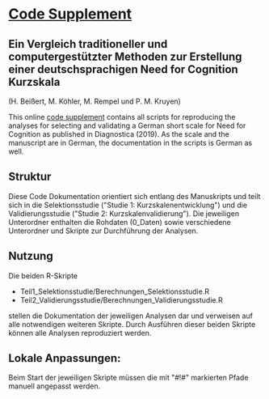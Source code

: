 # [Code Supplement](https://github.com/Meike-K/nfc-k)
## Ein Vergleich traditioneller und computergestützter Methoden zur Erstellung einer deutschsprachigen Need for Cognition Kurzskala
(H. Beißert, M. Köhler, M. Rempel und P. M. Kruyen)


This online [code supplement](https://github.com/Meike-K/nfc-k) contains all scripts for reproducing the analyses for selecting and validating a German short scale for Need for Cognition as published in Diagnostica (2019). As the scale and the manuscript are in German, the documentation in the scripts is German as well.


## Struktur
Diese Code Dokumentation orientiert sich entlang des Manuskripts und teilt sich in die Selektionsstudie ("Studie 1: Kurzskalenentwicklung")
und die Validierungsstudie ("Studie 2: Kurzskalenvalidierung").
Die jeweiligen Unterordner enthalten die Rohdaten (0_Daten) sowie verschiedene Unterordner und Skripte zur Durchführung der Analysen. 


## Nutzung
Die beiden R-Skripte
- Teil1_Selektionsstudie/Berechnungen_Selektionsstudie.R
- Teil2_Validierungsstudie/Berechnungen_Validierungsstudie.R

stellen die Dokumentation der jeweiligen Analysen dar und verweisen auf alle notwendigen weiteren Skripte. Durch Ausführen dieser beiden Skripte können alle Analysen reproduziert werden. 


## Lokale Anpassungen:
Beim Start der jeweiligen Skripte müssen die mit "#!#" markierten Pfade manuell angepasst werden. 





